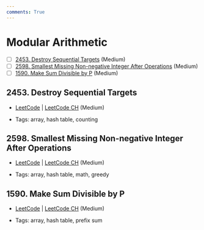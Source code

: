 ```yaml
---
comments: True
---
```


# Modular Arithmetic

- [ ] [2453. Destroy Sequential Targets](https://leetcode.cn/problems/destroy-sequential-targets/) (Medium)
- [ ] [2598. Smallest Missing Non-negative Integer After Operations](https://leetcode.cn/problems/smallest-missing-non-negative-integer-after-operations/) (Medium)
- [ ] [1590. Make Sum Divisible by P](https://leetcode.cn/problems/make-sum-divisible-by-p/) (Medium)

## 2453. Destroy Sequential Targets

-   [LeetCode](https://leetcode.com/problems/destroy-sequential-targets/) | [LeetCode CH](https://leetcode.cn/problems/destroy-sequential-targets/) (Medium)

-   Tags: array, hash table, counting

## 2598. Smallest Missing Non-negative Integer After Operations

-   [LeetCode](https://leetcode.com/problems/smallest-missing-non-negative-integer-after-operations/) | [LeetCode CH](https://leetcode.cn/problems/smallest-missing-non-negative-integer-after-operations/) (Medium)

-   Tags: array, hash table, math, greedy

## 1590. Make Sum Divisible by P

-   [LeetCode](https://leetcode.com/problems/make-sum-divisible-by-p/) | [LeetCode CH](https://leetcode.cn/problems/make-sum-divisible-by-p/) (Medium)

-   Tags: array, hash table, prefix sum
